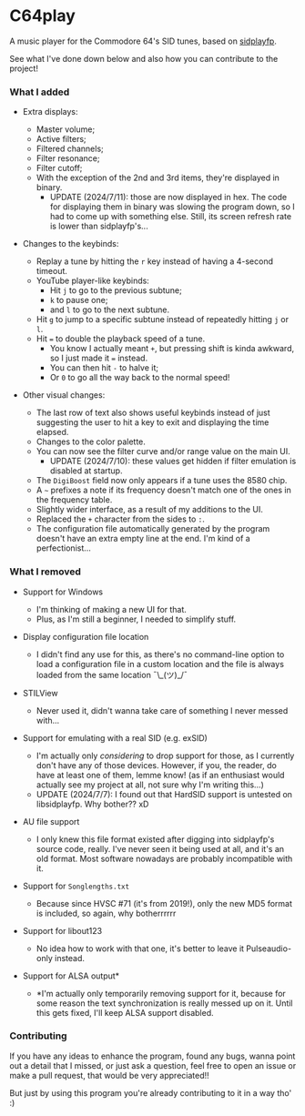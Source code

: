 # C64play

A music player for the Commodore 64's SID tunes, based 
on [sidplayfp](https://github.com/libsidplayfp/sidplayfp).

See what I've done down below and also how you can contribute to the project!

### What I added

- Extra displays:
  - Master volume;
  - Active filters;
  - Filtered channels;
  - Filter resonance;
  - Filter cutoff;
  - With the exception of the 2nd and 3rd items, they're displayed in binary.
    - UPDATE (2024/7/11): those are now displayed in hex. The code for 
	  displaying them in binary was slowing the program down, so I had to come
	  up with something else. Still, its screen refresh rate is lower than
	  sidplayfp's...

- Changes to the keybinds:
  - Replay a tune by hitting the `r` key instead of having a 4-second timeout.
  - YouTube player-like keybinds:
    - Hit `j` to go to the previous subtune;
    - `k` to pause one;
    - and `l` to go to the next subtune.
  - Hit `g` to jump to a specific subtune instead of repeatedly hitting `j` or `l`.
  - Hit `=` to double the playback speed of a tune.
    - You know I actually meant `+`, but pressing shift is kinda awkward,
	  so I just made it `=` instead.
    - You can then hit `-` to halve it;
    - Or `0` to go all the way back to the normal speed!

- Other visual changes:
  - The last row of text also shows useful keybinds instead of just suggesting
    the user to hit a key to exit and displaying the time elapsed.
  - Changes to the color palette.
  - You can now see the filter curve and/or range value on the main UI.
    - UPDATE (2024/7/10): these values get hidden if filter emulation is disabled
	  at startup.
  - The `DigiBoost` field now only appears if a tune uses the 8580 chip.
  - A `~` prefixes a note if its frequency doesn't match one of the ones in the
    frequency table.
  - Slightly wider interface, as a result of my additions to the UI.
  - Replaced the `+` character from the sides to `:`.
  - The configuration file automatically generated by the program doesn't have
    an extra empty line at the end. I'm kind of a perfectionist...

### What I removed

- Support for Windows
  - I'm thinking of making a new UI for that.
  - Plus, as I'm still a beginner, I needed to simplify stuff.

- Display configuration file location
  - I didn't find any use for this, as there's no command-line option
    to load a configuration file in a custom location and the file is always
	loaded from the same location ¯\\_(ツ)\_/¯

- STILView
  - Never used it, didn't wanna take care of something I never messed
    with...

- Support for emulating with a real SID (e.g. exSID)
  - I'm actually only *considering* to drop support for those, as I currently
    don't have any of those devices. However, if you, the reader, do have at
	least one of them, lemme know! (as if an enthusiast would actually see
	my project at all, not sure why I'm writing this...)
  - UPDATE (2024/7/7): I found out that HardSID support is untested on
    libsidplayfp. Why bother?? xD

- AU file support
  - I only knew this file format existed after digging into sidplayfp's source
    code, really. I've never seen it being used at all, and it's an old format.
	Most software nowadays are probably incompatible with it.

- Support for `Songlengths.txt`
  - Because since HVSC #71 (it's from 2019!), only the new MD5 format is
    included, so again, why botherrrrrr

- Support for libout123
  - No idea how to work with that one, it's better to leave it Pulseaudio-only
    instead.

- Support for ALSA output*
  - *I'm actually only temporarily removing support for it, because for some
    reason the text synchronization is really messed up on it. Until this gets
	fixed, I'll keep ALSA support disabled.

### Contributing

If you have any ideas to enhance the program, found any bugs, wanna point out
a detail that I missed, or just ask a question, feel free to open an issue or
make a pull request, that would be very appreciated!!

But just by using this program you're already contributing to it in a way tho'
:)
